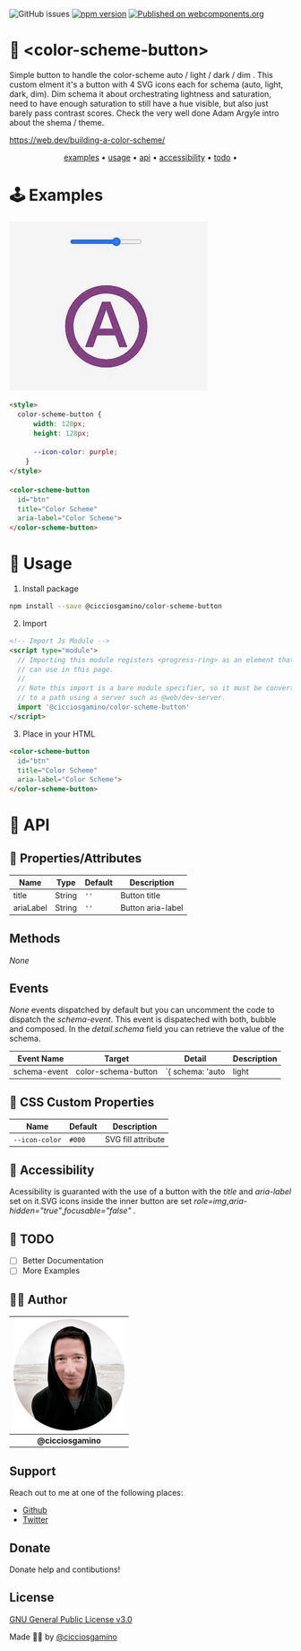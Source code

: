 ![GitHub issues](https://img.shields.io/github/issues/CICCIOSGAMINO/color-scheme-button)
[![npm version](https://badgen.net/npm/v/@cicciosgamino/progress-ring)](https://www.npmjs.com/package/@cicciosgamino/color-scheme-button)
[![Published on webcomponents.org](https://img.shields.io/badge/webcomponents.org-published-blue.svg)](https://www.webcomponents.org/element/cicciosgamino/color-scheme-button)

# 🌈 \<color-scheme-button\>

Simple button to handle the color-scheme auto / light / dark / dim . This custom elment it's a button with 4 SVG icons each for schema (auto, light, dark, dim). Dim schema it about orchestrating lightness and saturation, need to have enough saturation to still have a hue visible, but also just barely pass contrast scores. Check the very well done Adam Argyle intro about the shema / theme.

https://web.dev/building-a-color-scheme/
      
<p align="center">
  <a href="#examples">examples</a> •
  <a href="#usage">usage</a> •
  <a href="#api">api</a> •
  <a href="#accessibility">accessibility</a> •
  <a href="#todo">todo</a> •
</p>

# 🕹️ Examples

![Color Scheme Button](https://raw.githubusercontent.com/CICCIOSGAMINO/web.cicciosgamino.github.io/master/public/images/exampleSchemaButton.gif)

```html
<style>
  color-scheme-button {
      width: 128px;
      height: 128px;

      --icon-color: purple;
    }
</style>

<color-scheme-button
  id="btn"
  title="Color Scheme"
  aria-label="Color Scheme">
</color-scheme-button>
```


# 🚀 Usage

1. Install package
```bash
npm install --save @cicciosgamino/color-scheme-button
```

2. Import
```html
<!-- Import Js Module -->
<script type="module">
  // Importing this module registers <progress-ring> as an element that you
  // can use in this page.
  //
  // Note this import is a bare module specifier, so it must be converted
  // to a path using a server such as @web/dev-server.
  import '@cicciosgamino/color-scheme-button'
</script>
```

3. Place in your HTML
```html
<color-scheme-button
  id="btn"
  title="Color Scheme"
  aria-label="Color Scheme">
</color-scheme-button>
```

# 🐝 API

## 📒 Properties/Attributes

|    Name     |  Type   | Default  |  Description
| ----------- | ------- | -------- | --------------
|  title      | String  |   `''`   | Button title
|  ariaLabel  | String  |   `''`   | Button aria-label

## Methods
*None*

## Events
*None* events dispatched by default but you can uncomment the code to dispatch the *schema-event*. This event is dispateched with both, bubble and composed. In the *detail.schema* field you can retrieve the value of the schema.

|   Event Name |     Target     |    Detail    | Description
| ------------ | -------------- | ------------ | --------------
| schema-event |  color-schema-button  |  `{ schema: 'auto | light | dark | dim' }`  | Fired when button clicked

## 🧁 CSS Custom Properties

|       Name      | Default | Description
| --------------- | ------- | --------------------
| `--icon-color`  | `#000`  | SVG fill attribute

## 💪 Accessibility
Acessibility is guaranted with the use of a button with the *title* and *aria-label* set on it.SVG icons inside the inner button are set *role=img*,*aria-hidden="true"*,*focusable="false"* .

## 🔧 TODO
- [ ] Better Documentation
- [ ] More Examples

## 🧑‍💻 Author
| [![@cicciosgamino](https://raw.githubusercontent.com/CICCIOSGAMINO/cicciosgamino.github.io/master/images/justme%40412x412_round.png)](https://www.linkedin.com/in/marco-canali-859b6a52/) 	|
|:------------------------------------------------------------------------------------------:	|
|                                    **@cicciosgamino**                                      	|

## Support
Reach out to me at one of the following places:

- [Github](https://github.com/CICCIOSGAMINO)
- [Twitter](https://twitter.com/cicciosgamino)

## Donate
Donate help and contibutions!

## License
[GNU General Public License v3.0](https://github.com/CICCIOSGAMINO/init/blob/master/LICENSE)

Made 🧑‍💻 by [@cicciosgamino](https://cicciosgamino.web.app)
